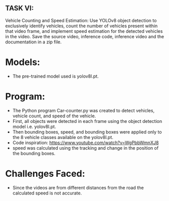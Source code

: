 ## TASK VI:

Vehicle Counting and Speed Estimation: Use YOLOv8 object detection to exclusively
identify vehicles, count the number of vehicles present within that video frame, and
implement speed estimation for the detected vehicles in the video.
Save the source video, inference code, inference video and the documentation in a zip
file.


# Models:
- The pre-trained model used is yolov8l.pt.

# Program:
- The Python program Car-counter.py was created to detect vehicles, vehicle count, and speed of the vehicle.
- First, all objects were detected in each frame using the object detection model i.e. yolov8l.pt.
- Then bounding boxes, speed, and bounding boxes were applied only to the 8 vehicle classes available on the yolov8l.pt.
- Code inspiration: https://www.youtube.com/watch?v=WgPbbWmnXJ8
- speed was calculated using the tracking and change in the position of the bounding boxes.

# Challenges Faced: 
- Since the videos are from different distances from the road the calculated speed is not accurate.
